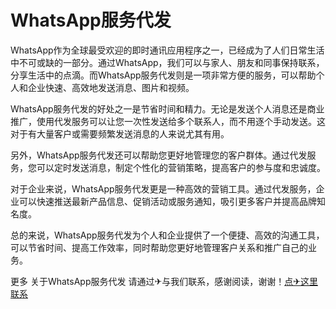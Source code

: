 # WhatsApp服务代发

WhatsApp作为全球最受欢迎的即时通讯应用程序之一，已经成为了人们日常生活中不可或缺的一部分。通过WhatsApp，我们可以与家人、朋友和同事保持联系，分享生活中的点滴。而WhatsApp服务代发则是一项非常方便的服务，可以帮助个人和企业快速、高效地发送消息、图片和视频。

WhatsApp服务代发的好处之一是节省时间和精力。无论是发送个人消息还是商业推广，使用代发服务可以让您一次性发送给多个联系人，而不用逐个手动发送。这对于有大量客户或需要频繁发送消息的人来说尤其有用。

另外，WhatsApp服务代发还可以帮助您更好地管理您的客户群体。通过代发服务，您可以定时发送消息，制定个性化的营销策略，提高客户的参与度和忠诚度。

对于企业来说，WhatsApp服务代发更是一种高效的营销工具。通过代发服务，企业可以快速推送最新产品信息、促销活动或服务通知，吸引更多客户并提高品牌知名度。

总的来说，WhatsApp服务代发为个人和企业提供了一个便捷、高效的沟通工具，可以节省时间、提高工作效率，同时帮助您更好地管理客户关系和推广自己的业务。

更多 关于WhatsApp服务代发 请通过✈与我们联系，感谢阅读，谢谢！[点✈这里联系](https://ww.k02.cc)